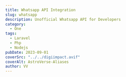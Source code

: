 ```yaml
---
title: Whatsapp API Integration
slug: whatsapp
description: Unofficial Whatsapp API for Developers
category:
  - One
tags:
  - Laravel
  - Php
  - Nodejs
pubDate: 2023-09-01
coverSrc: "../../digiimpact.avif"
coverAlt: AstroVerse-Aliases
author: VV
---
```

